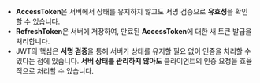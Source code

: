- **AccessToken**은 서버에서 상태를 유지하지 않고도 서명 검증으로 **유효성**을 확인할 수 있습니다.
- **RefreshToken**은 서버에 저장하여, 만료된 **AccessToken**에 대한 새 토큰 발급을 처리합니다.
- JWT의 핵심은 **서명 검증**을 통해 서버가 상태를 유지할 필요 없이 인증을 처리할 수 있다는 점에 있습니다. **서버 상태를 관리하지 않아도** 클라이언트의 인증 요청을 효율적으로 처리할 수 있습니다.